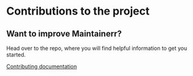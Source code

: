 # Contributions to the project

## Want to improve Maintainerr?

Head over to the repo, where you will find helpful information to get you started.

[Contributing documentation](https://github.com/jorenn92/Maintainerr/blob/main/CONTRIBUTING.md)
